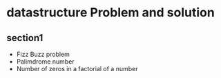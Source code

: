 # datastructure Problem and solution
##  section1
- Fizz Buzz problem
- Palimdrome number
- Number of zeros in a factorial of a number

